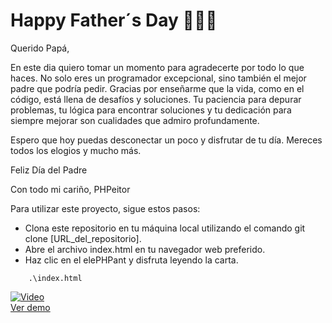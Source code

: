 # Happy Father´s Day 👔👨‍👧
Querido Papá,

En este dia quiero tomar un momento para agradecerte por todo lo que haces. No solo eres un programador excepcional, sino también el mejor padre que podría pedir. Gracias por enseñarme que la vida, como en el código, está llena de desafíos y soluciones. Tu paciencia para depurar problemas, tu lógica para encontrar soluciones y tu dedicación para siempre mejorar son cualidades que admiro profundamente.

Espero que hoy puedas desconectar un poco y disfrutar de tu día. Mereces todos los elogios y mucho más.

Feliz Día del Padre

Con todo mi cariño, PHPeitor

Para utilizar este proyecto, sigue estos pasos:

- Clona este repositorio en tu máquina local utilizando el comando git clone [URL_del_repositorio].
- Abre el archivo index.html en tu navegador web preferido.
- Haz clic en el elePHPant y disfruta leyendo la carta.

```
    .\index.html
```

[![Video](https://img.youtube.com/vi/WhY9uj90Uxw/0.jpg)](https://www.youtube.com/watch?v=WhY9uj90Uxw)  
[Ver demo](https://www.youtube.com/watch?v=WhY9uj90Uxw)
